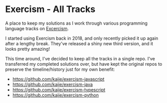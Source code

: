 # Exercism - All Tracks

A place to keep my solutions as I work through various programming language tracks on [Excercism](https://exercism.org/).

I started using Exercism back in 2018, and only recently picked it up again after a lengthy break. They've released a shiny new third version, and it looks pretty amazing!

This time around, I've decided to keep all the tracks in a single repo. I've transferred my completed solutions over, but have kept the original repos to preserve the timeline/history just for my own benefit:

- https://github.com/kaije/exercism-javascript
- https://github.com/kaije/exercism-java
- https://github.com/kaije/exercism-typescript
- https://github.com/kaije/exercism-python
